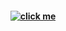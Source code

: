 <h4 align="center">
<a href="https://rentry.co/guys"><img src="https://github.com/user-attachments/assets/df85e517-635a-48f2-8e96-af7c594c9386" alt="click me"></img></a>
</h4>
